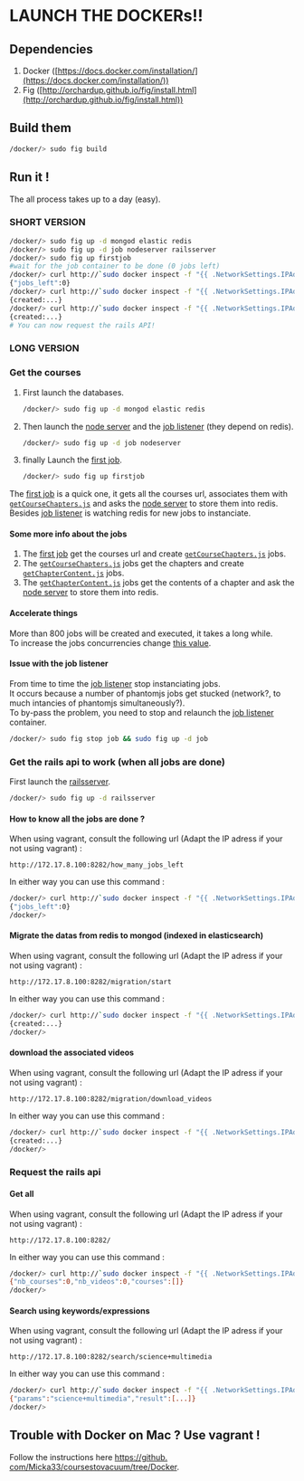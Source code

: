 # LAUNCH THE DOCKERs!!

## Dependencies

1. Docker ([https://docs.docker.com/installation/](https://docs.docker.com/installation/))
2. Fig ([http://orchardup.github.io/fig/install.html](http://orchardup.github.io/fig/install.html))

## Build them

```bash
/docker/> sudo fig build
```

## Run it !

The all process takes up to a day (easy).  

### SHORT VERSION

```bash
/docker/> sudo fig up -d mongod elastic redis
/docker/> sudo fig up -d job nodeserver railsserver
/docker/> sudo fig up firstjob
#wait for the job container to be done (0 jobs left)
/docker/> curl http://`sudo docker inspect -f "{{ .NetworkSettings.IPAddress }}" coursestovacuum_railsserver_1`:8282/how_many_jobs_left
{"jobs_left":0}
/docker/> curl http://`sudo docker inspect -f "{{ .NetworkSettings.IPAddress }}" coursestovacuum_railsserver_1`:8282/migration/start
{created:...}
/docker/> curl http://`sudo docker inspect -f "{{ .NetworkSettings.IPAddress }}" coursestovacuum_railsserver_1`:8282/migration/download_videos
{created:...}
# You can now request the rails API!
```

### LONG VERSION

### Get the courses

1. First launch the databases.  

    ```bash
    /docker/> sudo fig up -d mongod elastic redis
    ```
2. Then launch the [node server][nserver] and the [job listener][job] (they depend on redis).  

    ```bash
    /docker/> sudo fig up -d job nodeserver
    ```
3. finally Launch the [first job][gcourses].  

    ```bash
    /docker/> sudo fig up firstjob
    ```

The [first job][gcourses] is a quick one, it gets all the courses url, associates them with [`getCourseChapters.js`][gcchapters] and asks the [node server][nserver] to store them into redis.  
Besides [job listener][job] is watching redis for new jobs to instanciate.  

#### Some more info about the jobs

1. The [first job][gcourses] get the courses url and create [`getCourseChapters.js`][gcchapters] jobs.  
2. The [`getCourseChapters.js`][gcchapters] jobs get the chapters and create [`getChapterContent.js`][gcccontent] jobs.  
3. The [`getChapterContent.js`][gcccontent] jobs get the contents of a chapter and ask the [node server][nserver] to store them into redis.  

#### Accelerate things

More than 800 jobs will be created and executed, it takes a long while.  
To increase the jobs concurrencies change [this value](https://github.com/Micka33/coursestovacuum/blob/Docker/docker/src/job_listener/listenForJobs.js#L29).  

#### Issue with the job listener

From time to time the [job listener][job] stop instanciating jobs.  
It occurs because a number of phantomjs jobs get stucked (network?, to much intancies of phantomjs simultaneously?).  
To by-pass the problem, you need to stop and relaunch the [job listener][job] container.  

```bash
/docker/> sudo fig stop job && sudo fig up -d job
```

### Get the rails api to work (when all jobs are done)

First launch the [railsserver](https://github.com/Micka33/coursestovacuum/tree/Docker/docker/src/rails/elasticsearh_api).  

```bash
/docker/> sudo fig up -d railsserver
```


#### How to know all the jobs are done ?
When using vagrant, consult the following url (Adapt the IP adress if your not using vagrant) :
```
http://172.17.8.100:8282/how_many_jobs_left
```

In either way you can use this command :
```bash
/docker/> curl http://`sudo docker inspect -f "{{ .NetworkSettings.IPAddress }}" coursestovacuum_railsserver_1`:8282/how_many_jobs_left
{"jobs_left":0}
/docker/>
```

#### Migrate the datas from redis to mongod (indexed in elasticsearch)
When using vagrant, consult the following url (Adapt the IP adress if your not using vagrant) :
```
http://172.17.8.100:8282/migration/start
```

In either way you can use this command :
```bash
/docker/> curl http://`sudo docker inspect -f "{{ .NetworkSettings.IPAddress }}" coursestovacuum_railsserver_1`:8282/migration/start
{created:...}
/docker/>
```

#### download the associated videos
When using vagrant, consult the following url (Adapt the IP adress if your not using vagrant) :
```
http://172.17.8.100:8282/migration/download_videos
```

In either way you can use this command :
```bash
/docker/> curl http://`sudo docker inspect -f "{{ .NetworkSettings.IPAddress }}" coursestovacuum_railsserver_1`:8282/migration/download_videos
{created:...}
/docker/>
```

### Request the rails api

#### Get all
When using vagrant, consult the following url (Adapt the IP adress if your not using vagrant) :
```
http://172.17.8.100:8282/
```

In either way you can use this command :
```bash
/docker/> curl http://`sudo docker inspect -f "{{ .NetworkSettings.IPAddress }}" coursestovacuum_railsserver_1`:8282/
{"nb_courses":0,"nb_videos":0,"courses":[]}
/docker/>
```

#### Search using keywords/expressions

When using vagrant, consult the following url (Adapt the IP adress if your not using vagrant) :
```
http://172.17.8.100:8282/search/science+multimedia
```

In either way you can use this command :
```bash
/docker/> curl http://`sudo docker inspect -f "{{ .NetworkSettings.IPAddress }}" coursestovacuum_railsserver_1`:8282/search/science+multimedia
{"params":"science+multimedia","result":[...]}
/docker/>
```



## Trouble with Docker on Mac ? Use vagrant !

Follow the instructions here [https://github.  com/Micka33/coursestovacuum/tree/Docker](https://github.com/Micka33/coursestovacuum/tree/Docker).  


[job]: https://github.com/Micka33/coursestovacuum/blob/Docker/docker/src/job_listener/listenForJobs.js

[nserver]: https://github.com/Micka33/coursestovacuum/blob/Docker/docker/src/node/server.js

[gcourses]: https://github.com/Micka33/coursestovacuum/blob/Docker/docker/src/getCourses.js

[gcchapters]: https://github.com/Micka33/coursestovacuum/blob/Docker/docker/src/getCourseChapters.js

[gcccontent]: https://github.com/Micka33/coursestovacuum/blob/Docker/docker/src/getChapterContent.js
